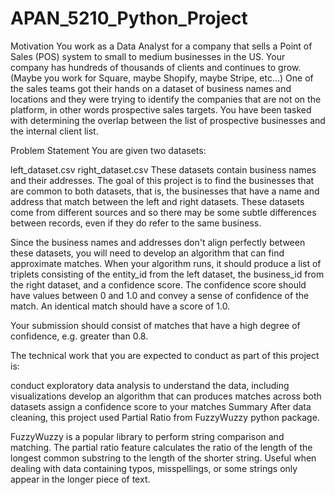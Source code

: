 # APAN_5210_Python_Project
Motivation
You work as a Data Analyst for a company that sells a Point of Sales (POS) system to small to medium businesses in the US. Your company has hundreds of thousands of clients and continues to grow. (Maybe you work for Square, maybe Shopify, maybe Stripe, etc…) One of the sales teams got their hands on a dataset of business names and locations and they were trying to identify the companies that are not on the platform, in other words prospective sales targets. You have been tasked with determining the overlap between the list of prospective businesses and the internal client list.

Problem Statement
You are given two datasets:

left_dataset.csv
right_dataset.csv
These datasets contain business names and their addresses. The goal of this project is to find the businesses that are common to both datasets, that is, the businesses that have a name and address that match between the left and right datasets. These datasets come from different sources and so there may be some subtle differences between records, even if they do refer to the same business.

Since the business names and addresses don't align perfectly between these datasets, you will need to develop an algorithm that can find approximate matches. When your algorithm runs, it should produce a list of triplets consisting of the entity_id from the left dataset, the business_id from the right dataset, and a confidence score. The confidence score should have values between 0 and 1.0 and convey a sense of confidence of the match. An identical match should have a score of 1.0.

Your submission should consist of matches that have a high degree of confidence, e.g. greater than 0.8.

The technical work that you are expected to conduct as part of this project is:

conduct exploratory data analysis to understand the data, including visualizations
develop an algorithm that can produces matches across both datasets
assign a confidence score to your matches
Summary
After data cleaning, this project used Partial Ratio from FuzzyWuzzy python package.

FuzzyWuzzy is a popular library to perform string comparison and matching. The partial ratio feature calculates the ratio of the length of the longest common substring to the length of the shorter string. Useful when dealing with data containing typos, misspellings, or some strings only appear in the longer piece of text.

